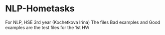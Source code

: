 # NLP-Hometasks
For NLP, HSE 3rd year (Kochetkova Irina)
The files Bad examples and Good examples are the test files for the 1st HW
